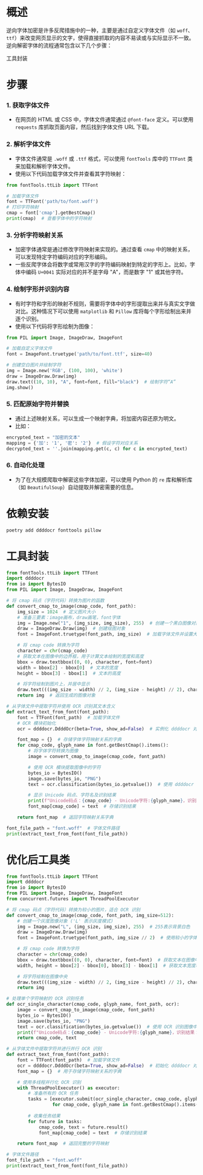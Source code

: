 # 概述
 逆向字体加密是许多反爬措施中的一种，主要是通过自定义字体文件（如 `woff`、`ttf`）来改变网页显示的文字，使得直接抓取的内容不易读或与实际显示不一致。逆向解密字体的流程通常包含以下几个步骤：  

工具封装

# 步骤
### 1. **获取字体文件**
+ 在网页的 HTML 或 CSS 中，字体文件通常通过 `@font-face` 定义。可以使用 `requests` 库抓取页面内容，然后找到字体文件 URL 下载。

### 2. **解析字体文件**
+ 字体文件通常是 `.woff` 或 `.ttf` 格式，可以使用 `fontTools` 库中的 `TTFont` 类来加载和解析字体文件。
+ 使用以下代码加载字体文件并查看其字符映射：

```python
from fontTools.ttLib import TTFont

# 加载字体文件
font = TTFont('path/to/font.woff')
# 打印字符映射
cmap = font['cmap'].getBestCmap()
print(cmap)  # 查看字体中的字符映射
```

### 3. **分析字符映射关系**
+ 加密字体通常是通过修改字符映射来实现的。通过查看 `cmap` 中的映射关系，可以发现特定字符编码对应的字形编码。
+ 一些反爬字体会将数字或常用汉字的字符编码映射到特定的字形上。比如，字体中编码 `U+0041` 实际对应的并不是字母 "A"，而是数字 "1" 或其他字符。

### 4. **绘制字形并识别内容**
+ 有时字符和字形的映射不规则，需要将字体中的字形提取出来并与真实文字做对比。这种情况下可以使用 `matplotlib` 和 `Pillow` 库将每个字形绘制出来并逐个识别。
+ 使用以下代码将字形绘制为图像：

```python
from PIL import Image, ImageDraw, ImageFont

# 加载自定义字体文件
font = ImageFont.truetype('path/to/font.ttf', size=40)

# 创建空白图片并绘制字符
img = Image.new('RGB', (100, 100), 'white')
draw = ImageDraw.Draw(img)
draw.text((10, 10), "A", font=font, fill="black")  # 绘制字符“A”
img.show()
```

### 5. **匹配原始字符并替换**
+ 通过上述映射关系，可以生成一个映射字典，将加密内容还原为明文。
+ 比如：

```python
encrypted_text = "加密的文本"
mapping = {'加': '1', '密': '2'}  # 假设字符对应关系
decrypted_text = ''.join(mapping.get(c, c) for c in encrypted_text)
```

### 6. **自动化处理**
+ 为了在大规模爬取中解密这些字体加密，可以使用 Python 的 `re` 库和解析库（如 `BeautifulSoup`）自动提取并解密需要的信息。

# 依赖安装
```python
poetry add ddddocr fonttools pillow
```

# 工具封装
```python
from fontTools.ttLib import TTFont
import ddddocr
from io import BytesIO
from PIL import Image, ImageDraw, ImageFont

# 将 cmap 码点（字符代码）转换为图片的函数
def convert_cmap_to_image(cmap_code, font_path):
    img_size = 1024  # 定义图片大小
    # 准备三要素：image画布，draw画笔，font字体
    img = Image.new("1", (img_size, img_size), 255)  # 创建一个黑白图像对象（1表示单色模式，255为白色）
    draw = ImageDraw.Draw(img)  # 创建绘图对象
    font = ImageFont.truetype(font_path, img_size)  # 加载字体文件并设置大小为图像尺寸

    # 将 cmap code 转换为字符
    character = chr(cmap_code)
    # 获取文本在图像中的边界框，用于计算文本绘制的宽度和高度
    bbox = draw.textbbox((0, 0), character, font=font)
    width = bbox[2] - bbox[0]  # 文本的宽度
    height = bbox[3] - bbox[1]  # 文本的高度

    # 将字符绘制到图片上，并居中显示
    draw.text(((img_size - width) // 2, (img_size - height) // 2), character, font=font)
    return img  # 返回生成的图像对象

# 从字体文件中提取字符并使用 OCR 识别其文本含义
def extract_text_from_font(font_path):
    font = TTFont(font_path)  # 加载字体文件
    # OCR 模块初始化
    ocr = ddddocr.DdddOcr(beta=True, show_ad=False)  # 实例化 ddddocr 对象

    font_map = {}  # 存储字体字符映射关系的字典
    for cmap_code, glyph_name in font.getBestCmap().items():
        # 将字体字符转换为图像
        image = convert_cmap_to_image(cmap_code, font_path)

        # 使用 OCR 模块提取图像中的字符
        bytes_io = BytesIO()
        image.save(bytes_io, "PNG")
        text = ocr.classification(bytes_io.getvalue())  # 使用 ddddocr 识别图像中的字符

        # 显示 Unicode 码点、字符名及识别结果
        print(f"Unicode码点：{cmap_code} - Unicode字符:{glyph_name}，识别结果：{text}")
        font_map[cmap_code] = text  # 存储识别结果

    return font_map  # 返回字符映射关系字典

font_file_path = "font.woff"  # 字体文件路径
print(extract_text_from_font(font_file_path))

```

# 优化后工具类
```python
from fontTools.ttLib import TTFont
import ddddocr
from io import BytesIO
from PIL import Image, ImageDraw, ImageFont
from concurrent.futures import ThreadPoolExecutor

# 将 cmap 码点（字符代码）转换为较小的图片，适合 OCR 识别
def convert_cmap_to_image(cmap_code, font_path, img_size=512):
    # 创建一个灰度图像对象 ('L' 表示灰度模式)
    img = Image.new("L", (img_size, img_size), 255)  # 255表示背景白色
    draw = ImageDraw.Draw(img)
    font = ImageFont.truetype(font_path, img_size // 2)  # 使用较小的字体尺寸

    # 将 cmap code 转换为字符
    character = chr(cmap_code)
    bbox = draw.textbbox((0, 0), character, font=font)  # 获取文本在图像中的边界框
    width, height = bbox[2] - bbox[0], bbox[3] - bbox[1]  # 获取文本宽度和高度

    # 将字符绘制在图像中央
    draw.text(((img_size - width) // 2, (img_size - height) // 2), character, font=font, fill=0)  # 0表示黑色字体
    return img

# 处理单个字符映射的 OCR 识别任务
def ocr_single_character(cmap_code, glyph_name, font_path, ocr):
    image = convert_cmap_to_image(cmap_code, font_path)
    bytes_io = BytesIO()
    image.save(bytes_io, "PNG")
    text = ocr.classification(bytes_io.getvalue())  # 使用 OCR 识别图像中的字符
    print(f"Unicode码点：{cmap_code} - Unicode字符:{glyph_name}，识别结果：{text}")
    return cmap_code, text

# 从字体文件中提取字符并进行并行 OCR 识别
def extract_text_from_font(font_path):
    font = TTFont(font_path)  # 加载字体文件
    ocr = ddddocr.DdddOcr(beta=True, show_ad=False)  # 初始化 ddddocr 对象
    font_map = {}  # 用于存储字符映射关系的字典

    # 使用多线程并行化 OCR 识别
    with ThreadPoolExecutor() as executor:
        # 准备所有的 OCR 任务
        tasks = [executor.submit(ocr_single_character, cmap_code, glyph_name, font_path, ocr) 
                 for cmap_code, glyph_name in font.getBestCmap().items()]
        
        # 收集任务结果
        for future in tasks:
            cmap_code, text = future.result()
            font_map[cmap_code] = text  # 存储识别结果

    return font_map  # 返回完整的字符映射

# 字体文件路径
font_file_path = "font.woff"
print(extract_text_from_font(font_file_path))

```

